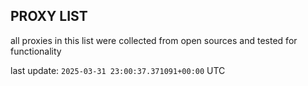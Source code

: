 ## PROXY LIST

all proxies in this list were collected from open sources and tested for functionality

last update: `2025-03-31 23:00:37.371091+00:00` UTC